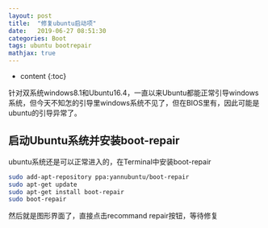 ```yaml
---
layout: post
title:  "修复ubuntu启动项"
date:   2019-06-27 08:51:30
categories: Boot
tags: ubuntu bootrepair
mathjax: true
---
```

* content
{:toc}

针对双系统windows8.1和Ubuntu16.4，一直以来Ubuntu都能正常引导windows系统，但今天不知怎的引导里windows系统不见了，但在BIOS里有，因此可能是ubuntu的引导异常了。




## 启动Ubuntu系统并安装boot-repair

ubuntu系统还是可以正常进入的，在Terminal中安装boot-repair
```bash
sudo add-apt-repository ppa:yannubuntu/boot-repair
sudo apt-get update
sudo apt-get install boot-repair
sudo boot-repair
```
然后就是图形界面了，直接点击recommand repair按钮，等待修复